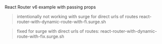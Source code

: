 React Router v6 example with passing props

> intentionally not working with surge for direct urls of routes
react-router-with-dynamic-route-with-fi.surge.sh

> fixed for surge with direct urls of routes:
react-router-with-dynamic-route-with-fix.surge.sh